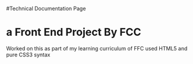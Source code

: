 #Technical Documentation Page
# a Front End Project By FCC

Worked on this as part of my learning curriculum of FFC
used HTML5 and pure CSS3 syntax